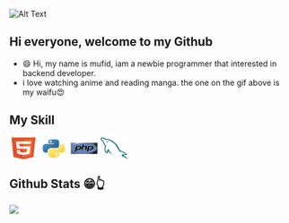 ![Alt Text]([https://i.pinimg.com/originals/e0/81/e9/e081e914c1c424cb15f63056dde725b3.gif](https://tenor.com/view/my-dress-up-darling-sono-bisque-doll-wa-koi-wo-suru-sono-bisque-doll-marin-kitagawa-kitagawa-marin-gif-24619880))

## Hi everyone, welcome to my Github

- 😄 Hi, my name is mufid, iam a newbie programmer that interested in backend developer. 
- i love watching anime and reading manga. the one on the gif above is my waifu😍

## My Skill

<div style="display: inline_block">
    <img align="center" alt="CSS" height="40" width="50" src="https://raw.githubusercontent.com/devicons/devicon/master/icons/html5/html5-original.svg">
    <img align="center" alt="React.js" height="40" width="50" src="https://raw.githubusercontent.com/devicons/devicon/master/icons/python/python-original.svg">
    <img align="center" alt="php" height="40" width="50" src="https://raw.githubusercontent.com/devicons/devicon/master/icons/php/php-original.svg">
    <img align="center" alt="Mysql" height="40" width="50" src="https://raw.githubusercontent.com/devicons/devicon/master/icons/mysql/mysql-original.svg">

</div>


## Github Stats 😁👆

<a href="https://github.com/mufidmoesz">
  <img height="180em" src="https://github-readme-stats.vercel.app/api/top-langs/?username=mufidmoesz&theme=radical&layout=compact" />
</a>
